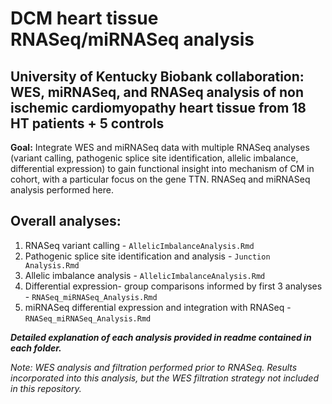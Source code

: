 # DCM heart tissue RNASeq/miRNASeq analysis
## University of Kentucky Biobank collaboration: WES, miRNASeq, and RNASeq analysis of non ischemic cardiomyopathy heart tissue from 18 HT patients + 5 controls

**Goal:** Integrate WES and miRNASeq data with multiple RNASeq analyses (variant calling, pathogenic splice site identification, allelic imbalance, differential expression) to gain functional insight into mechanism of CM in cohort, with a particular focus on the gene TTN. RNASeq and miRNASeq analysis performed here. 

## Overall analyses:
  1. RNASeq variant calling - `AllelicImbalanceAnalysis.Rmd`
  2. Pathogenic splice site identification and analysis - `Junction Analysis.Rmd`
  3. Allelic imbalance analysis - `AllelicImbalanceAnalysis.Rmd`
  4. Differential expression- group comparisons informed by first 3 analyses - `RNASeq_miRNASeq_Analysis.Rmd`
  5. miRNASeq differential expression and integration with RNASeq - `RNASeq_miRNASeq_Analysis.Rmd`
  
 ***Detailed explanation of each analysis provided in readme contained in each folder.***
 
 
 *Note: WES analysis and filtration performed prior to RNASeq. Results incorporated into this analysis, but the WES filtration strategy not included in this repository.*
